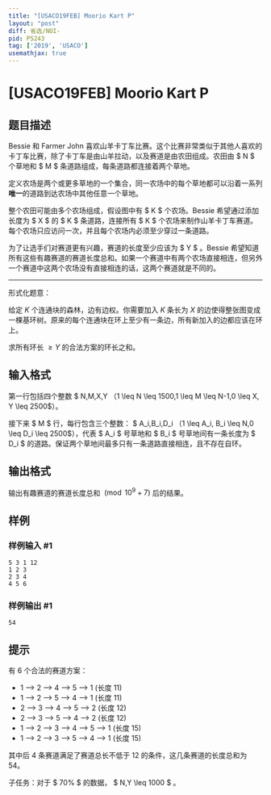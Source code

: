 ```yaml
---
title: "[USACO19FEB] Moorio Kart P"
layout: "post"
diff: 省选/NOI-
pid: P5243
tag: ['2019', 'USACO']
usemathjax: true
---
```


# [USACO19FEB] Moorio Kart P
## 题目描述

Bessie 和 Farmer John 喜欢山羊卡丁车比赛。这个比赛非常类似于其他人喜欢的卡丁车比赛，除了卡丁车是由山羊拉动，以及赛道是由农田组成。农田由 $ N $ 个草地和 $ M $ 条道路组成，每条道路都连接着两个草地。

定义农场是两个或更多草地的一个集合，同一农场中的每个草地都可以沿着一系列**唯一**的道路到达农场中其他任意一个草地。

整个农田可能由多个农场组成，假设图中有 $ K $ 个农场。Bessie 希望通过添加长度为 $ X $ 的 $ K $ 条道路，连接所有 $ K $ 个农场来制作山羊卡丁车赛道。每个农场只应访问一次，并且每个农场内必须至少穿过一条道路。

为了让选手们对赛道更有兴趣，赛道的长度至少应该为 $ Y $ 。Bessie 希望知道所有这些有趣赛道的赛道长度总和。如果一个赛道中有两个农场直接相连，但另外一个赛道中这两个农场没有直接相连的话，这两个赛道就是不同的。

---

形式化题意：

给定 $K$ 个连通块的森林，边有边权。你需要加入 $K$ 条长为 $X$ 的边使得整张图变成一棵基环树。原来的每个连通块在环上至少有一条边，所有新加入的边都应该在环上。

求所有环长 $\ge Y$ 的合法方案的环长之和。
## 输入格式

第一行包括四个整数 $ N,M,X,Y $（$1 \leq N \leq 1500,1 \leq M \leq N-1,0 \leq X, Y \leq 2500$）。

接下来 $ M $ 行，每行包含三个整数： $ A_i,B_i,D_i $（$1 \leq A_i, B_i \leq N,0 \leq D_i \leq 2500$），代表 $ A_i $ 号草地和 $ B_i $ 号草地间有一条长度为 $ D_i $ 的道路。保证两个草地间最多只有一条道路直接相连，且不存在自环。
## 输出格式

输出有趣赛道的赛道长度总和 $\pmod {10^9+7}$ 后的结果。
## 样例

### 样例输入 #1
```
5 3 1 12
1 2 3
2 3 4
4 5 6

```
### 样例输出 #1
```
54
```
## 提示

有 6 个合法的赛道方案：

- 1 --> 2 --> 4 --> 5 --> 1 (长度 11)
- 1 --> 2 --> 5 --> 4 --> 1 (长度 11)
- 2 --> 3 --> 4 --> 5 --> 2 (长度 12)
- 2 --> 3 --> 5 --> 4 --> 2 (长度 12)
- 1 --> 2 --> 3 --> 4 --> 5 --> 1 (长度 15)
- 1 --> 2 --> 3 --> 5 --> 4 --> 1 (长度 15)

其中后 4 条赛道满足了赛道总长不低于 12 的条件，这几条赛道的长度总和为 54。

子任务：对于 $ 70\% $ 的数据， $ N,Y \leq 1000 $ 。
